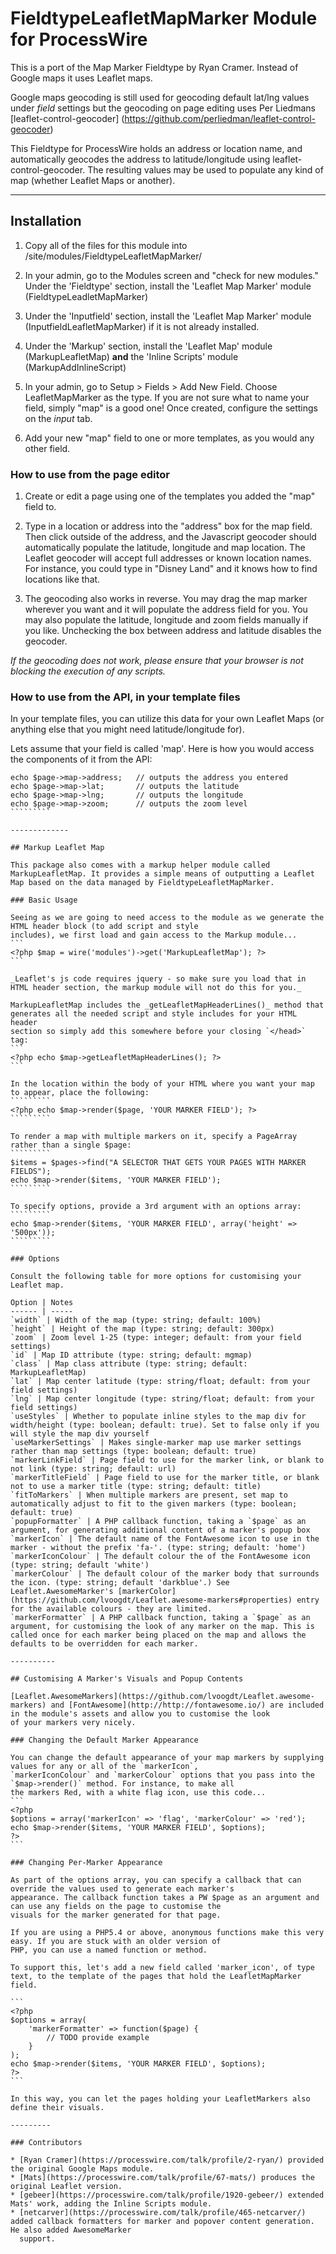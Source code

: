 # FieldtypeLeafletMapMarker Module for ProcessWire

This is a port of the Map Marker Fieldtype by Ryan Cramer. Instead of Google maps it uses Leaflet maps.

Google maps geocoding is still used for geocoding default lat/lng values under *field* settings but the geocoding on page
editing uses Per Liedmans [leaflet-control-geocoder] (https://github.com/perliedman/leaflet-control-geocoder)

This Fieldtype for ProcessWire holds an address or location name, and automatically geocodes the address to latitude/longitude using leaflet-control-geocoder. The resulting values may be used to populate any kind of map (whether Leaflet Maps or another).

----------

## Installation

1. Copy all of the files for this module into /site/modules/FieldtypeLeafletMapMarker/

2. In your admin, go to the Modules screen and "check for new modules." Under the 'Fieldtype' section, install the 'Leaflet Map Marker' module (FieldtypeLeadletMapMarker)

3. Under the 'Inputfield' section, install the 'Leaflet Map Marker' module (InputfieldLeafletMapMarker) if it is not
   already installed.

4. Under the 'Markup' section, install the 'Leaflet Map' module (MarkupLeafletMap) **and** the 'Inline Scripts' module (MarkupAddInlineScript)

5. In your admin, go to Setup > Fields > Add New Field. Choose LeafletMapMarker as the type.
   If you are not sure what to name your field, simply "map" is a good one! Once created, configure the settings on the *input* tab.

6. Add your new "map" field to one or more templates, as you would any other field.


### How to use from the page editor

1. Create or edit a page using one of the templates you added the "map" field to.

2. Type in a location or address into the "address" box for the map field. Then click
   outside of the address, and the Javascript geocoder should automatically populate the
   latitude, longitude and map location. The Leaflet geocoder will accept full addresses
   or known location names. For instance, you could type in "Disney Land" and it knows
   how to find locations like that.

3. The geocoding also works in reverse. You may drag the map marker wherever you want
   and it will populate the address field for you. You may also populate the latitude,
   longitude and zoom fields manually if you like. Unchecking the box between address
   and latitude disables the geocoder.

_If the geocoding does not work, please ensure that your browser is not blocking the execution of any scripts._


### How to use from the API, in your template files

In your template files, you can utilize this data for your own Leaflet Maps (or anything else that you might need latitude/longitude for).

Lets assume that your field is called 'map'. Here is how you would access the components of it from the API:
```````````
echo $page->map->address;	// outputs the address you entered
echo $page->map->lat; 		// outputs the latitude
echo $page->map->lng; 		// outputs the longitude
echo $page->map->zoom;		// outputs the zoom level
`````````

-------------

## Markup Leaflet Map

This package also comes with a markup helper module called MarkupLeafletMap. It provides a simple means of outputting a Leaflet Map based on the data managed by FieldtypeLeafletMapMarker.

### Basic Usage

Seeing as we are going to need access to the module as we generate the HTML header block (to add script and style
includes), we first load and gain access to the Markup module...
```
<?php $map = wire('modules')->get('MarkupLeafletMap'); ?>
```

_Leaflet's js code requires jquery - so make sure you load that in HTML header section, the markup module will not do this for you._

MarkupLeafletMap includes the _getLeafletMapHeaderLines()_ method that generates all the needed script and style includes for your HTML header
section so simply add this somewhere before your closing `</head>` tag:
```
<?php echo $map->getLeafletMapHeaderLines(); ?>
```

In the location within the body of your HTML where you want your map to appear, place the following:
`````````
<?php echo $map->render($page, 'YOUR MARKER FIELD'); ?>
`````````

To render a map with multiple markers on it, specify a PageArray rather than a single $page:
`````````
$items = $pages->find("A SELECTOR THAT GETS YOUR PAGES WITH MARKER FIELDS");
echo $map->render($items, 'YOUR MARKER FIELD');
`````````

To specify options, provide a 3rd argument with an options array:
`````````
echo $map->render($items, 'YOUR MARKER FIELD', array('height' => '500px'));
`````````

### Options

Consult the following table for more options for customising your Leaflet map.

Option | Notes
------ | -----
`width` | Width of the map (type: string; default: 100%)
`height` | Height of the map (type: string; default: 300px)
`zoom` | Zoom level 1-25 (type: integer; default: from your field settings)
`id` | Map ID attribute (type: string; default: mgmap)
`class` | Map class attribute (type: string; default: MarkupLeafletMap)
`lat` | Map center latitude (type: string/float; default: from your field settings)
`lng` | Map center longitude (type: string/float; default: from your field settings)
`useStyles` | Whether to populate inline styles to the map div for width/height (type: boolean; default: true). Set to false only if you will style the map div yourself
`useMarkerSettings` | Makes single-marker map use marker settings rather than map settings (type: boolean; default: true)
`markerLinkField` | Page field to use for the marker link, or blank to not link (type: string; default: url)
`markerTitleField` | Page field to use for the marker title, or blank not to use a marker title (type: string; default: title)
`fitToMarkers` | When multiple markers are present, set map to automatically adjust to fit to the given markers (type: boolean; default: true)
`popupFormatter` | A PHP callback function, taking a `$page` as an argument, for generating additional content of a marker's popup box
`markerIcon` | The default name of the FontAwesome icon to use in the marker - without the prefix 'fa-'. (type: string; default: 'home')
`markerIconColour` | The default colour the of the FontAwesome icon (type: string; default 'white')
`markerColour` | The default colour of the marker body that surrounds the icon. (type: string; default 'darkblue'.) See Leaflet.AwesomeMarker's [markerColor](https://github.com/lvoogdt/Leaflet.awesome-markers#properties) entry for the available colours - they are limited.
`markerFormatter` | A PHP callback function, taking a `$page` as an argument, for customising the look of any marker on the map. This is called once for each marker being placed on the map and allows the defaults to be overridden for each marker.

----------

## Customising A Marker's Visuals and Popup Contents

[Leaflet.AwesomeMarkers](https://github.com/lvoogdt/Leaflet.awesome-markers) and [FontAwesome](http://http://fontawesome.io/) are included in the module's assets and allow you to customise the look
of your markers very nicely.

### Changing the Default Marker Appearance

You can change the default appearance of your map markers by supplying values for any or all of the `markerIcon`,
`markerIconColour` and `markerColour` options that you pass into the `$map->render()` method. For instance, to make all
the markers Red, with a white flag icon, use this code...
```
<?php
$options = array('markerIcon' => 'flag', 'markerColour' => 'red');
echo $map->render($items, 'YOUR MARKER FIELD', $options);
?>
```

### Changing Per-Marker Appearance

As part of the options array, you can specify a callback that can override the values used to generate each marker's
appearance. The callback function takes a PW $page as an argument and can use any fields on the page to customise the
visuals for the marker generated for that page.

If you are using a PHP5.4 or above, anonymous functions make this very easy. If you are stuck with an older version of
PHP, you can use a named function or method.

To support this, let's add a new field called 'marker_icon', of type text, to the template of the pages that hold the LeafletMapMarker
field.

```
<?php
$options = array(
    'markerFormatter' => function($page) {
        // TODO provide example
    }
);
echo $map->render($items, 'YOUR MARKER FIELD', $options);
?>
```

In this way, you can let the pages holding your LeafletMarkers also define their visuals.

---------

### Contributors

* [Ryan Cramer](https://processwire.com/talk/profile/2-ryan/) provided the original Google Maps module.
* [Mats](https://processwire.com/talk/profile/67-mats/) produces the original Leaflet version.
* [gebeer](https://processwire.com/talk/profile/1920-gebeer/) extended Mats' work, adding the Inline Scripts module.
* [netcarver](https://processwire.com/talk/profile/465-netcarver/) added callback formatters for marker and popover content generation. He also added AwesomeMarker
  support.
